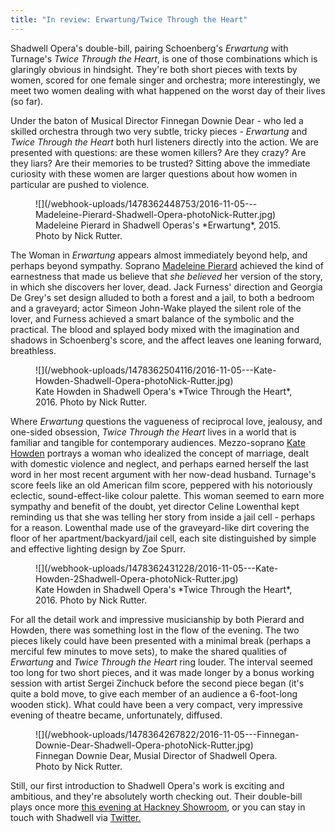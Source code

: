 ```yaml
---
title: "In review: Erwartung/Twice Through the Heart"
---
```


Shadwell Opera's double-bill, pairing Schoenberg's *Erwartung* with Turnage's *Twice Through the Heart*, is one of those combinations which is glaringly obvious in hindsight. They're both short pieces with texts by women, scored for one female singer and orchestra; more interestingly, we meet two women dealing with what happened on the worst day of their lives (so far).

Under the baton of Musical Director Finnegan Downie Dear - who led a skilled orchestra through two very subtle, tricky pieces - *Erwartung* and *Twice Through the Heart* both hurl listeners directly into the action. We are presented with questions: are these women killers? Are they crazy? Are they liars? Are their memories to be trusted? Sitting above the immediate curiosity with these women are larger questions about how women in particular are pushed to violence.

<figure data-type="image">
![](/webhook-uploads/1478362448753/2016-11-05---Madeleine-Pierard-Shadwell-Opera-photoNick-Rutter.jpg)
<figcaption>Madeleine Pierard in Shadwell Operas's *Erwartung*, 2015. Photo by Nick Rutter.</figcaption>
</figure>

The Woman in *Erwartung* appears almost immediately beyond help, and perhaps beyond sympathy. Soprano [Madeleine Pierard](/scene/people/madeleine-pierard/) achieved the kind of earnestness that made us believe that *she believed* her version of the story, in which she discovers her lover, dead. Jack Furness' direction and Georgia De Grey's set design alluded to both a forest and a jail, to both a bedroom and a graveyard; actor Simeon John-Wake played the silent role of the lover, and Furness achieved a smart balance of the symbolic and the practical. The blood and splayed body mixed with the imagination and shadows in Schoenberg's score, and the affect leaves one leaning forward, breathless.

<figure data-type="image">
![](/webhook-uploads/1478362504116/2016-11-05---Kate-Howden-Shadwell-Opera-photoNick-Rutter.jpg)
<figcaption>Kate Howden in Shadwell Opera's *Twice Through the Heart*, 2016. Photo by Nick Rutter.</figcaption>
</figure>

Where *Erwartung* questions the vagueness of reciprocal love, jealousy, and one-sided obsession, *Twice Through the Heart* lives in a world that is familiar and tangible for contemporary audiences. Mezzo-soprano [Kate Howden](/scene/people/kate-howden/) portrays a woman who idealized the concept of marriage, dealt with domestic violence and neglect, and perhaps earned herself the last word in her most recent argument with her now-dead husband. Turnage's score feels like an old American film score, peppered with his notoriously eclectic, sound-effect-like colour palette. This woman seemed to earn more sympathy and benefit of the doubt, yet director Celine Lowenthal kept reminding us that she was telling her story from inside a jail cell - perhaps for a reason. Lowenthal made use of the graveyard-like dirt covering the floor of her apartment/backyard/jail cell, each site distinguished by simple and effective lighting design by Zoe Spurr.

<figure data-type="image">
![](/webhook-uploads/1478362431228/2016-11-05---Kate-Howden-2Shadwell-Opera-photoNick-Rutter.jpg)
<figcaption>Kate Howden in Shadwell Opera's *Twice Through the Heart*, 2016. Photo by Nick Rutter.</figcaption>
</figure>

For all the detail work and impressive musicianship by both Pierard and Howden, there was something lost in the flow of the evening. The two pieces likely could have been presented with a minimal break (perhaps a merciful few minutes to move sets), to make the shared qualities of *Erwartung* and *Twice Through the Heart* ring louder. The interval seemed too long for two short pieces, and it was made longer by a bonus working session with artist Sergei Zinchuck before the second piece began (it's quite a bold move, to give each member of an audience a 6-foot-long wooden stick). What could have been a very compact, very impressive evening of theatre became, unfortunately, diffused.

<figure data-type="image">
![](/webhook-uploads/1478364267822/2016-11-05---Finnegan-Downie-Dear-Shadwell-Opera-photoNick-Rutter.jpg)
<figcaption>Finnegan Downie Dear, Musial Director of Shadwell Opera. Photo by Nick Rutter.</figcaption>
</figure>

Still, our first introduction to Shadwell Opera's work is exciting and ambitious, and they're absolutely worth checking out. Their double-bill plays once more [this evening at Hackney Showroom](/killer-women-shadwell-operas-double-bill/), or you can stay in touch with Shadwell via [Twitter.](https://twitter.com/shadwellopera)
